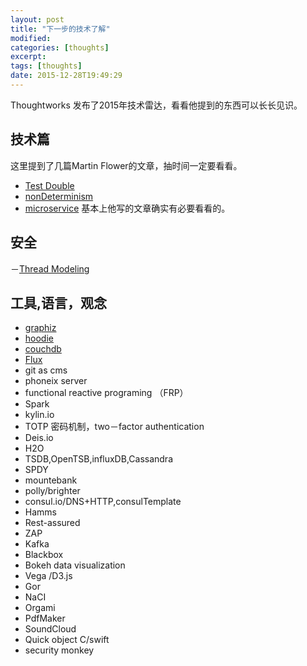```yaml
---
layout: post
title: "下一步的技术了解"
modified:
categories: [thoughts]
excerpt:
tags: [thoughts]
date: 2015-12-28T19:49:29
---
```


Thoughtworks 发布了2015年技术雷达，看看他提到的东西可以长长见识。

## 技术篇

这里提到了几篇Martin Flower的文章，抽时间一定要看看。

- [Test Double](http://www.martinfowler.com/bliki/TestDouble.html)
- [nonDeterminism](http://martinfowler.com/articles/nonDeterminism.html)
- [microservice](http://martinfowler.com/microservices/)
基本上他写的文章确实有必要看看的。

## 安全

－[Thread Modeling](owasp.org/index.php/category:Thread_modeling)

## 工具,语言，观念

- [graphiz](graphiz.org)
- [hoodie](hoodie.ie)
- [couchdb](couchdb.apache.org)
- [Flux](facebook.github.io/flux)
- git as cms
- phoneix server
- functional reactive programing （FRP）
- Spark
- kylin.io
- TOTP 密码机制，two－factor authentication
- Deis.io
- H2O
- TSDB,OpenTSB,influxDB,Cassandra
- SPDY
- mountebank
- polly/brighter
- consul.io/DNS+HTTP,consulTemplate
- Hamms
- Rest-assured
- ZAP
- Kafka
- Blackbox
- Bokeh data visualization
- Vega /D3.js
- Gor
- NaCI
- Orgami
- PdfMaker
- SoundCloud
- Quick object C/swift
- security monkey
